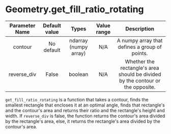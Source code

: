 # Geometry.get_fill_ratio_rotating


| Parameter Name | Default value | Types | Value range | Description | 
| :---: | :---: | :---: | :---: | :---: |
| contour | No default | ndarray (numpy array) | N/A | A numpy array that defines a group of points. |
| reverse_div | False | boolean | N/A | Whether the rectangle's area should be divided by the contour or the opposite. |


`get_fill_ratio_rotating` is a function that takes a contour, finds the smallest rectangle that encloses it at an optimal angle, 
finds that rectangle's and the contour's area and returns their ratio and the rectangle's height and width. If `reverse_div` is false, the function returns the contour's area 
divided by the rectangle's area, else, it returns the rectangle's area divided by the contour's area.

